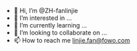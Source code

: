 - 👋 Hi, I’m @ZH-fanlinjie
- 👀 I’m interested in ...
- 🌱 I’m currently learning ...
- 💞️ I’m looking to collaborate on ...
- 📫 How to reach me linjie.fan@fowo.com

<!---
ZH-fanlinjie/ZH-fanlinjie is a ✨ special ✨ repository because its `README.md` (this file) appears on your GitHub profile.
You can click the Preview link to take a look at your changes.
--->
